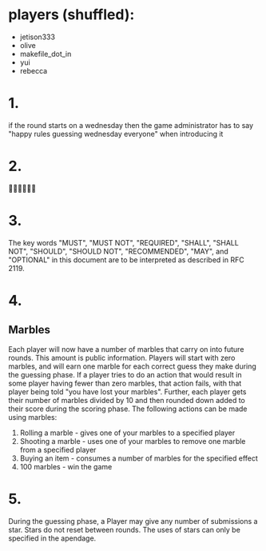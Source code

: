 # players (shuffled):
- jetison333
- olive
- makefile_dot_in
- yui
- rebecca

# 1.
if the round starts on a wednesday then the game administrator has to say "happy rules guessing wednesday everyone" when introducing it

# 2.
📜🔡🚫📜😃✅

# 3.
The key words "MUST", "MUST NOT", "REQUIRED", "SHALL", "SHALL NOT", "SHOULD", "SHOULD NOT", "RECOMMENDED",  "MAY", and "OPTIONAL" in this document are to be interpreted as described in RFC 2119.

# 4.
## Marbles
Each player will now have a number of marbles that carry on into future rounds. This amount is public information. Players will start with zero marbles, and will earn one marble for each correct guess they make during the guessing phase. If a player tries to do an action that would result in some player having fewer than zero marbles, that action fails, with that player being told "you have lost your marbles". Further, each player gets their number of marbles divided by 10 and then rounded down added to their score during the scoring phase. The following actions can be made using marbles:
1. Rolling a marble - gives one of your marbles to a specified player
2. Shooting a marble - uses one of your marbles to remove one marble from a specified player
3. Buying an item - consumes a number of marbles for the specified effect
4. 100 marbles - win the game

# 5.
During the guessing phase, a Player may give any number of submissions a star. Stars do not reset between rounds. The uses of stars can only be specified in the apendage.